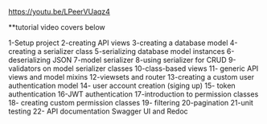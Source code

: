 https://youtu.be/LPeerVUaqz4

**tutorial video covers below

1-Setup project
2-creating API views
3-creating a database model
4-creating a serializer class
5-serializing database model instances
6-deserializing JSON
7-model serializer 
8-using serializer for CRUD 
9-validators on model serializer classes 
10-class-based views 
11- generic API views and model mixins 
12-viewsets and router 
13-creating a custom user authentication model 
14- user account creation (siging up) 
15- token authentication 
16-JWT authentication 
17-introduction to permission classes 
18- creating custom permission classes 
19- filtering 
20-pagination 
21-unit testing 
22- API documentation Swagger UI and Redoc
